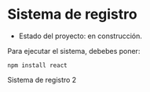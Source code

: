 <h1> Sistema de registro </h1>

- Estado del proyecto: en construcción.

Para ejecutar el sistema, debebes poner:

```npm install react```

Sistema de registro 2
